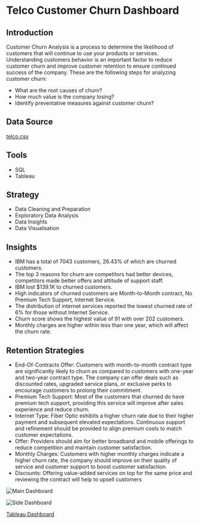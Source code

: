 # Telco Customer Churn Dashboard

## Introduction

Customer Churn Analysis is a process to determine the likelihood of customers that will continue to use your products or services. Understanding customers behavior is an important factor to reduce customer churn and improve customer retention to ensure continued success of the company. These are the following steps for analyzing customer churn:

- What are the root causes of churn?
- How much value is the company losing?
- Identify preventative measures against customer churn?

## Data Source
[telco.csv](https://github.com/user-attachments/files/16201296/telco.csv)



## Tools
- SQL
- Tableau


## Strategy
- Data Cleaning and Preparation
- Exploratory Data Analysis
- Data Insights
- Data Visualisation


## Insights
- IBM has a total of 7043 customers, 26.43% of which are churned customers.
- The top 3 reasons for churn are competitors had better devices, competitors made better offers and attitude of support staff.
- IBM lost $139.1K to churned customers.
- High indicators of churned customers are Month-to-Month contract, No Premium Tech Support, Internet Service.
- The distribution of internet services reported the lowest churned rate of 6% for those without Internet Service.
- Churn score shows the highest value of 91 with over 202 customers.
- Monthly charges are higher within less than one year, which will affect the churn rate.


## Retention Strategies
- End-Of-Contracts Offer: Customers with month-to-month contract type are significantly likely to churn as compared to customers with one-year and two-year contract type. The company can offer deals such as discounted rates, upgraded service plans, or exclusive perks to encourage customers to prolong their commitment.
- Premium Tech Support: Most of the customers that churned do have premium tech support, providing this service will improve after sales experience and reduce churn.
- Internet Type: Fiber Optic exhibits a higher churn rate due to their higher payment and subsequent elevated expectations. Continuous support and refinement should be provided to align premium costs to match customer expectations.
- Offer: Providers should aim for better broadband and mobile offerings to reduce competition and maintain customer satisfaction.
- Monthly Charges: Customers with higher monthly charges indicate a higher churn rate, the company should improve on their quality of service and customer support to boost customer satisfaction.
- Discounts: Offering value-added services on top for the same price and reviewing the contract will help to upsell customers


![Main Dashboard](https://github.com/MarcSM98/Telco_Customer_Churn/assets/174916195/f5ef0544-d259-481b-b255-c7e82c8bfe5b)

![Side Dashboard](https://github.com/MarcSM98/Telco_Customer_Churn/assets/174916195/c05cfd33-1618-497c-bc38-0d038a42b418)

[Tableau Dashboard](https://public.tableau.com/app/profile/marcus.sim2726/vizzes)
